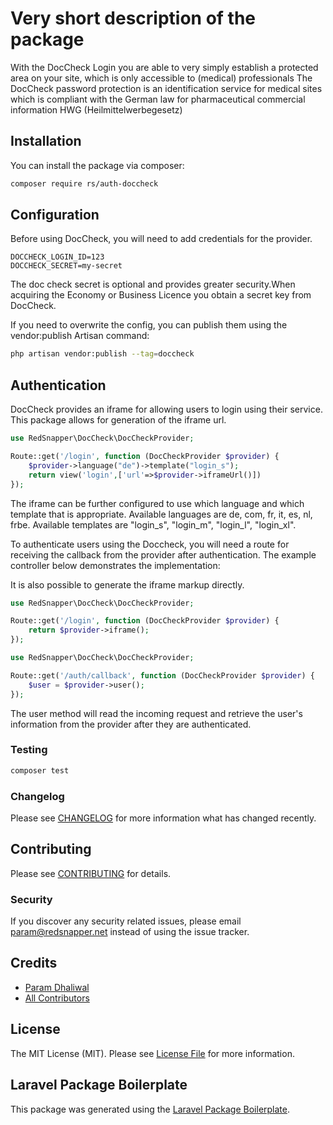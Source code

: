 # Very short description of the package
With the DocCheck Login you are able to very simply establish a protected area on your site, which is only
accessible to (medical) professionals The DocCheck password protection is an identification service for
medical sites which is compliant with the German law for pharmaceutical commercial information HWG
(Heilmittelwerbegesetz)

## Installation

You can install the package via composer:

```bash
composer require rs/auth-doccheck
```

## Configuration

Before using DocCheck, you will need to add credentials for the provider. 
```
DOCCHECK_LOGIN_ID=123
DOCCHECK_SECRET=my-secret
```
The doc check secret is optional and provides greater security.When acquiring the Economy or Business Licence you obtain a secret key from DocCheck.

If you need to overwrite the config, you can publish them using the vendor:publish Artisan command:

```bash
php artisan vendor:publish --tag=doccheck
```

## Authentication

DocCheck provides an iframe for allowing users to login using their service. This package allows for generation of the iframe url.

```php
use RedSnapper\DocCheck\DocCheckProvider;

Route::get('/login', function (DocCheckProvider $provider) {
    $provider->language("de")->template("login_s");
    return view('login',['url'=>$provider->iframeUrl()])
});
```
The iframe can be further configured to use which language and which template that is appropriate.
Available languages are de, com, fr, it, es, nl, frbe. Available templates are "login_s", "login_m", "login_l", "login_xl".

To authenticate users using the Doccheck, you will need a route for receiving the callback from the provider after authentication. The example controller below demonstrates the implementation:

It is also possible to generate the iframe markup directly.

```php
use RedSnapper\DocCheck\DocCheckProvider;

Route::get('/login', function (DocCheckProvider $provider) {
    return $provider->iframe();
});
```

```php
use RedSnapper\DocCheck\DocCheckProvider;

Route::get('/auth/callback', function (DocCheckProvider $provider) {
    $user = $provider->user();
});

```

The user method will read the incoming request and retrieve the user's information from the provider after they are authenticated.

### Testing

```bash
composer test
```

### Changelog

Please see [CHANGELOG](CHANGELOG.md) for more information what has changed recently.

## Contributing

Please see [CONTRIBUTING](CONTRIBUTING.md) for details.

### Security

If you discover any security related issues, please email param@redsnapper.net instead of using the issue tracker.

## Credits

-   [Param Dhaliwal](https://github.com/rs)
-   [All Contributors](../../contributors)

## License

The MIT License (MIT). Please see [License File](LICENSE.md) for more information.

## Laravel Package Boilerplate

This package was generated using the [Laravel Package Boilerplate](https://laravelpackageboilerplate.com).

